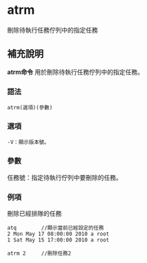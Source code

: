 atrm
===

刪除待執行任務佇列中的指定任務

## 補充說明

**atrm命令** 用於刪除待執行任務佇列中的指定任務。

### 語法

```
atrm(選項)(參數)
```

### 選項

```
-V：顯示版本號。
```

### 參數

任務號：指定待執行佇列中要刪除的任務。

### 例項

刪除已經排隊的任務

```
atq        //顯示當前已經設定的任務
2 Mon May 17 08:00:00 2010 a root
1 Sat May 15 17:00:00 2010 a root

atrm 2     //刪除任務2
```


<!-- Linux命令列搜尋引擎：https://jaywcjlove.github.io/linux-command/ -->
